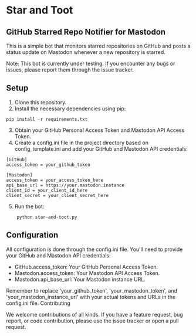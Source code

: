 # Star and Toot
## GitHub Starred Repo Notifier for Mastodon

This is a simple bot that monitors starred repositories on GitHub and posts a status update on Mastodon whenever a new repository is starred.

Note: This bot is currently under testing. If you encounter any bugs or issues, please report them through the issue tracker.

## Setup 

1. Clone this repository.
2. Install the necessary dependencies using pip:

```
pip install -r requirements.txt
```

3. Obtain your GitHub Personal Access Token and Mastodon API Access Token.
4. Create a config.ini file in the project directory based on config_template.ini and add your GitHub and Mastodon API credentials:

```
[GitHub]
access_token = your_github_token

[Mastodon]
access_token = your_access_token_here
api_base_url = https://your.mastodon.instance
client_id = your_client_id_here
client_secret = your_client_secret_here
```

5. Run the bot:

```
    python star-and-toot.py
```

## Configuration

All configuration is done through the config.ini file. You'll need to provide your GitHub and Mastodon API credentials:

- GitHub.access_token: Your GitHub Personal Access Token.
- Mastodon.access_token: Your Mastodon API Access Token.
- Mastodon.api_base_url: Your Mastodon instance URL.

Remember to replace 'your_github_token', 'your_mastodon_token', and 'your_mastodon_instance_url' with your actual tokens and URLs in the config.ini file.
Contributing

We welcome contributions of all kinds. If you have a feature request, bug report, or code contribution, please use the issue tracker or open a pull request.